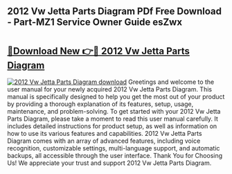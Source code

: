 ## 2012 Vw Jetta Parts Diagram PDf Free Download - Part-MZ1 Service Owner Guide esZwx

# <h2><a href="http://dfnacf.blite.top/?on=2012+Vw+Jetta+Parts+Diagram">🔗Download New 👉🔴 2012 Vw Jetta Parts Diagram</a></h2>

[![2012 Vw Jetta Parts Diagram download](https://i.imgur.com/lujVjoI.png)](http://dfnacf.blite.top/?on=2012+Vw+Jetta+Parts+Diagram)
Greetings and welcome to the user manual for your newly acquired 2012 Vw Jetta Parts Diagram. This manual is specifically designed to help you get the most out of your product by providing a thorough explanation of its features, setup, usage, maintenance, and problem-solving. To get started with your 2012 Vw Jetta Parts Diagram, please take a moment to read this user manual carefully. It includes detailed instructions for product setup, as well as information on how to use its various features and capabilities. 2012 Vw Jetta Parts Diagram comes with an array of advanced features, including voice recognition, customizable settings, multi-language support, and automatic backups, all accessible through the user interface. Thank You for Choosing Us! We appreciate your trust and support 2012 Vw Jetta Parts Diagram.
